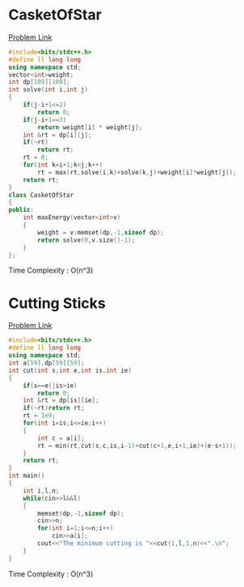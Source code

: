 # CasketOfStar 

[Problem Link](https://vjudge.net/problem/TopCoder-11781)

```cpp
#include<bits/stdc++.h>
#define ll long long
using namespace std;
vector<int>weight;
int dp[109][109];
int solve(int i,int j)
{
    if(j-i+1<=2)
        return 0;
    if(j-i+1==3)
        return weight[i] * weight[j];
    int &rt = dp[i][j];
    if(~rt)
        return rt;
    rt = 0;
    for(int k=i+1;k<j;k++)
        rt = max(rt,solve(i,k)+solve(k,j)+weight[i]*weight[j]);
    return rt;
}
class CasketOfStar
{
public:
    int maxEnergy(vector<int>v)
    {
        weight = v;memset(dp,-1,sizeof dp);
        return solve(0,v.size()-1);
    }
};
```
Time Complexity : O(n^3)

# Cutting Sticks

[Problem Link](https://vjudge.net/problem/UVA-10003)

```cpp
#include<bits/stdc++.h>
#define ll long long
using namespace std;
int a[59],dp[59][59];
int cut(int s,int e,int is,int ie)
{
    if(s==e||is>ie)
        return 0;
    int &rt = dp[is][ie];
    if(~rt)return rt;
    rt = 1e9;
    for(int i=is;i<=ie;i++)
    {
        int c = a[i];
        rt = min(rt,cut(s,c,is,i-1)+cut(c+1,e,i+1,ie)+(e-s+1));
    }
    return rt;
}
int main()
{
    int i,l,n;
    while(cin>>l&&l)
    {
        memset(dp,-1,sizeof dp);
        cin>>n;
        for(int i=1;i<=n;i++)
            cin>>a[i];
        cout<<"The minimum cutting is "<<cut(1,l,1,n)<<".\n";
    }
}
```
Time Complexity : O(n^3)

